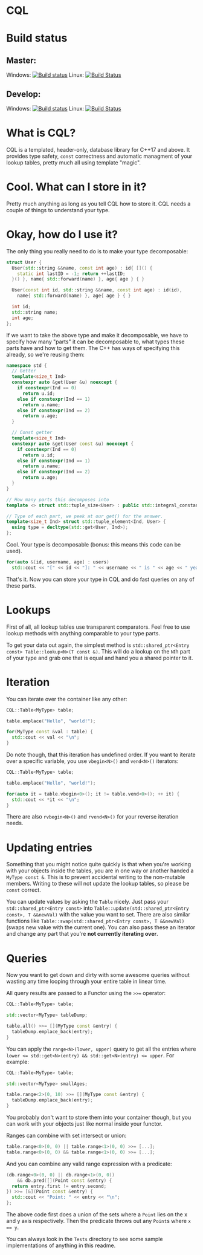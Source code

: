 # CQL

# Build status
## Master:
Windows: [![Build status](https://ci.appveyor.com/api/projects/status/83qokd6w77vsav6n/branch/master?svg=true)](https://ci.appveyor.com/project/N00byEdge/cql/branch/master)
Linux: [![Build Status](https://travis-ci.org/N00byEdge/CQL.svg?branch=master)](https://travis-ci.org/N00byEdge/CQL)

## Develop:
Windows: [![Build status](https://ci.appveyor.com/api/projects/status/83qokd6w77vsav6n/branch/develop?svg=true)](https://ci.appveyor.com/project/N00byEdge/cql/branch/develop)
Linux: [![Build Status](https://travis-ci.org/N00byEdge/CQL.svg?branch=develop)](https://travis-ci.org/N00byEdge/CQL)

# What is CQL?
CQL is a templated, header-only, database library for C++17 and above. It provides type safety, `const` correctness and automatic managment of your lookup tables, pretty much all using template "magic".

# Cool. What can I store in it?
Pretty much anything as long as you tell CQL how to store it. CQL needs a couple of things to understand your type.

# Okay, how do I use it?
The only thing you really need to do is to make your type decomposable:

```cpp
struct User {
  User(std::string &&name, const int age) : id{ []() {
    static int lastID = -1; return ++lastID;
  }() }, name{ std::forward(name) }, age{ age } { }

  User(const int id, std::string &&name, const int age) : id(id),
    name{ std::forward(name) }, age{ age } { }

  int id;
  std::string name;
  int age;
};
```

If we want to take the above type and make it decomposable, we have to specify how many "parts" it can be decomposable to, what types these parts have and how to get them. The C++ has ways of specifying this already, so we're reusing them:

```cpp
namespace std {
  // Getter
  template<size_t Ind>
  constexpr auto &get(User &u) noexcept {
    if constexpr(Ind == 0)
      return u.id;
    else if constexpr(Ind == 1)
      return u.name;
    else if constexpr(Ind == 2)
      return u.age;
  }

  // Const getter
  template<size_t Ind>
  constexpr auto &get(User const &u) noexcept {
    if constexpr(Ind == 0)
      return u.id;
    else if constexpr(Ind == 1)
      return u.name;
    else if constexpr(Ind == 2)
      return u.age;
  }
}

// How many parts this decomposes into
template <> struct std::tuple_size<User> : public std::integral_constant<size_t, 3> { };

// Type of each part, we peek at our get() for the answer.
template<size_t Ind> struct std::tuple_element<Ind, User> {
  using type = decltype(std::get<User, Ind>);
};
```

Cool. Your type is decomposable (bonus: this means this code can be used).

```cpp
for(auto &[id, username, age] : users)
  std::cout << "[" << id << "]: " << username << " is " << age << " years old.\n";
```

That's it. Now you can store your type in CQL and do fast queries on any of these parts.

# Lookups
First of all, all lookup tables use transparent comparators. Feel free to use lookup methods with anything comparable to your type parts.

To get your data out again, the simplest method is `std::shared_ptr<Entry const> Table::lookup<N>(T const &)`. This will do a lookup on the `N`th part of your type and grab one that is equal and hand you a shared pointer to it.

# Iteration
You can iterate over the container like any other:
```cpp
CQL::Table<MyType> table;

table.emplace("Hello", "world!");

for(MyType const &val : table) {
  std::cout << val << "\n";
}
```

Do note though, that this iteration has undefined order. If you want to iterate over a specific variable, you use `vbegin<N>()` and `vend<N>()` iterators:

```cpp
CQL::Table<MyType> table;

table.emplace("Hello", "world!");

for(auto it = table.vbegin<0>(); it != table.vend<0>(); ++ it) {
  std::cout << *it << "\n";
}
```

There are also `rvbegin<N>()` and `rvend<N>()` for your reverse iteration needs.

# Updating entries

Something that you might notice quite quickly is that when you're working with your objects inside the tables, you are in one way or another handed a `MyType const &`. This is to prevent accidental writing to the non-mutable members. Writing to these will not update the lookup tables, so please be `const` correct.

You can update values by asking the `Table` nicely. Just pass your `std::shared_ptr<Entry const>` into `Table::update(std::shared_ptr<Entry const>, T &&newVal)` with the value you want to set. There are also similar functions like `Table::swap(std::shared_ptr<Entry const>, T &&newVal)` (swaps new value with the current one). You can also pass these an iterator and change any part that you're **not currently iterating over**.

# Queries
Now you want to get down and dirty with some awesome queries without wasting any time looping through your entire table in linear time.

All query results are passed to a Functor using the `>>=` operator:
```cpp
CQL::Table<MyType> table;

std::vector<MyType> tableDump;

table.all() >>= [](MyType const &entry) {
  tableDump.emplace_back(entry);
}
```

You can apply the `range<N>(lower, upper)` query to get all the entries where `lower <= std::get<N>(entry) && std::get<N>(entry) <= upper`. For example:

```cpp
CQL::Table<MyType> table;

std::vector<MyType> smallAges;

table.range<2>(0, 10) >>= [](MyType const &entry) {
  tableDump.emplace_back(entry);
}
```

You probably don't want to store them into your container though, but you can work with your objects just like normal inside your functor.

Ranges can combine with set intersect or union:

```cpp
table.range<0>(0, 0) || table.range<1>(0, 0) >>= [...];
table.range<0>(0, 0) && table.range<1>(0, 0) >>= [...];
```

And you can combine any valid range expression with a predicate:

```cpp
(db.range<0>(0, 0) || db.range<1>(0, 0))
    && db.pred([](Point const &entry) {
  return entry.first != entry.second;
}) >>= [&](Point const &entry) {
  std::cout << "Point: " << entry << "\n";
};
```

The above code first does a union of the sets where a `Point` lies on the x and y axis respectively. Then the predicate throws out any `Point`s where `x == y`.

You can always look in the `Tests` directory to see some sample implementations of anything in this readme.
